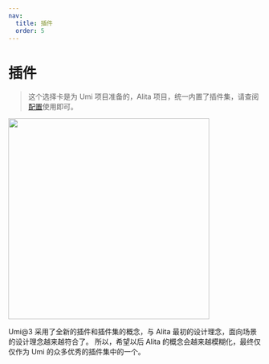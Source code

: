 ```yaml
---
nav:
  title: 插件
  order: 5
---
```


# 插件

> 这个选择卡是为 Umi 项目准备的，Alita 项目，统一内置了插件集，请查阅[配置](/config)使用即可。

<img src="https://img.alicdn.com/tfs/TB1mrhuwqL7gK0jSZFBXXXZZpXa-956-728.png" width="400">

Umi@3 采用了全新的插件和插件集的概念，与 Alita 最初的设计理念，面向场景的设计理念越来越符合了。
所以，希望以后 Alita 的概念会越来越模糊化，最终仅仅作为 Umi 的众多优秀的插件集中的一个。
